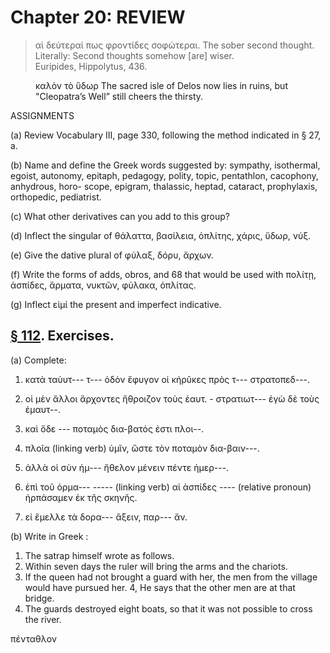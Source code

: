 # Chapter 20: REVIEW
>  αἱ δεύτεραί πως φροντίδες σοφώτεραι.</quote> <quote xml:lang="eng">The sober second thought.</quote> <quote xml:lang="eng">Literally: Second thoughts somehow [are] wiser.<br/> <bibl>Euripides, Hippolytus, 436.</bibl>

<figure><head>καλὸν τὸ ὕδωρ
The sacred isle of Delos now lies
in ruins, but "Cleopatra’s Well” still
cheers the thirsty.</head></figure>



<div type="textpart" subtype="para" n="111">


ASSIGNMENTS

(a) Review Vocabulary III, page 330, following the
method indicated in § 27, a.

(b) Name and define the
Greek words suggested by:
sympathy, isothermal, egoist,
autonomy, epitaph, pedagogy,
polity, topic, pentathlon, cacophony, anhydrous, horo-
scope, epigram, thalassic,
heptad, cataract, prophylaxis, orthopedic, pediatrist.


(c) What other derivatives can you add to this
group?

(d) Inflect the singular of
θάλαττα, βασίλεια, ὁπλίτης,
χάρις, ὕδωρ, νύξ.

(e) Give the dative plural of φύλαξ, δόρυ, ἄρχων.

<pb n="63"/>

(f) Write the forms of adds, obros, and 68 that would
be used with πολίτῃ, ἀσπίδες, ἅρματα, νυκτῶν, φύλακα,
ὁπλίτας.

(g) Inflect εἰμί the present and imperfect indicative.

## [§ 112](#para112). Exercises.




(a) Complete:


1. κατὰ ταὺυτ--- τ--- ὁδὸν ἔφυγον οἱ κήρῦκες πρὸς τ--- στρατοπεδ---.

2. οἱ μὲν ἄλλοι ἄρχοντες ἤθροιζον τοὺς ἑαυτ. - στρατιωτ--- ἐγὼ δὲ τοὺς ἐμαυτ--.
3. καὶ ὅδε --- ποταμὸς δια-βατός ἐστι πλοι--.
4. πλοῖα (linking verb) ὑμῖν, ὥστε τὸν ποταμὸν δια-βαιν---.
5. ἀλλὰ οἱ σὺν ἡμ--- ἤθελον μένειν πέντε ἡμερ---.
6. ἐπὶ τοῦ ὁρμα--- ----- (linking verb) αἱ ἀσπίδες ---- (relative pronoun) ἡρπάσαμεν ἐκ τῆς σκηνῆς.
7. εἰ ἔμελλε τὰ δορα--- ἄξειν, παρ--- ἄν.

(b) Write in Greek :

1. The satrap himself wrote as follows.
2. Within seven days the ruler will bring the arms and the chariots.
3. If the queen had not brought a guard with her, the men from the village would have pursued her.
4, He says that the other men are at that bridge.
5. The guards destroyed eight boats, so that it was not possible to cross the river.

πένταθλον

<pb n="64"/>




